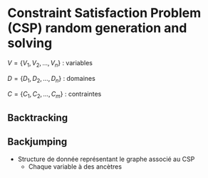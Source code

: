 # Constraint Satisfaction Problem (CSP) random generation and solving

$V = \{V_1, V_2, \dots, V_n\}$ : variables

$D = \{D_1, D_2, \dots, D_n\}$ : domaines

$C = \{C_1, C_2, \dots, C_m\}$ : contraintes

## Backtracking

## Backjumping

- Structure de donnée représentant le graphe associé au CSP
    - Chaque variable à des ancètres